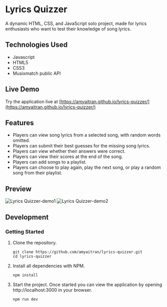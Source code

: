 # Lyrics Quizzer

A dynamic HTML, CSS, and JavaScript solo project, made for lyrics enthusiasts who want to test their knowledge of song lyrics.

## Technologies Used

- Javascript
- HTML5
- CSS3
- Musixmatch public API

## Live Demo

Try the application live at [https://amyaitran.github.io/lyrics-quizzer/](https://amyaitran.github.io/lyrics-quizzer/)

## Features

- Players can view song lyrics from a selected song, with random words omitted.
- Players can submit their best guesses for the missing song lyrics.
- Players can view whether their answers were correct.
- Players can view their scores at the end of the song.
- Players can add songs to a playlist.
- Players can choose to play again, play the next song, or play a random song from their playlist.

## Preview

![Lyrics Quizzer-demo1]("images/demo-1.gif")
![Lyrics Quizzer-demo2]("https://amyaitran.github.io/lyrics-quizzer/images/demo-2.gif")

## Development

### Getting Started

1. Clone the repository.

    ```shell
    git clone https://github.com/amyaitran/lyrics-quizzer.git
    cd lyrics-quizzer
    ```

1. Install all dependencies with NPM.

    ```shell
    npm install
    ```

1. Start the project. Once started you can view the application by opening http://localhost:3000 in your browser.

    ```shell
    npm run dev
    ```
